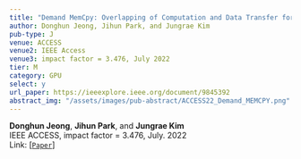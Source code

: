 ```yaml
---
title: "Demand MemCpy: Overlapping of Computation and Data Transfer for Heterogeneous Computing"
author: Donghun Jeong, Jihun Park, and Jungrae Kim
pub-type: J
venue: ACCESS
venue2: IEEE Access
venue3: impact factor = 3.476, July 2022
tier: M
category: GPU
select: y
url_paper: https://ieeexplore.ieee.org/document/9845392
abstract_img: "/assets/images/pub-abstract/ACCESS22_Demand_MEMCPY.png"
---
```


**Donghun Jeong**, **Jihun Park**, and **Jungrae Kim** <br>
IEEE ACCESS, impact factor = 3.476, July. 2022 <br>
Link: [[```Paper```](https://ieeexplore.ieee.org/document/9845392)]
